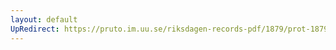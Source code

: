 ```yaml
---
layout: default
UpRedirect: https://pruto.im.uu.se/riksdagen-records-pdf/1879/prot-1879--fk--040/prot-1879--fk--040_022.pdf
---
```

